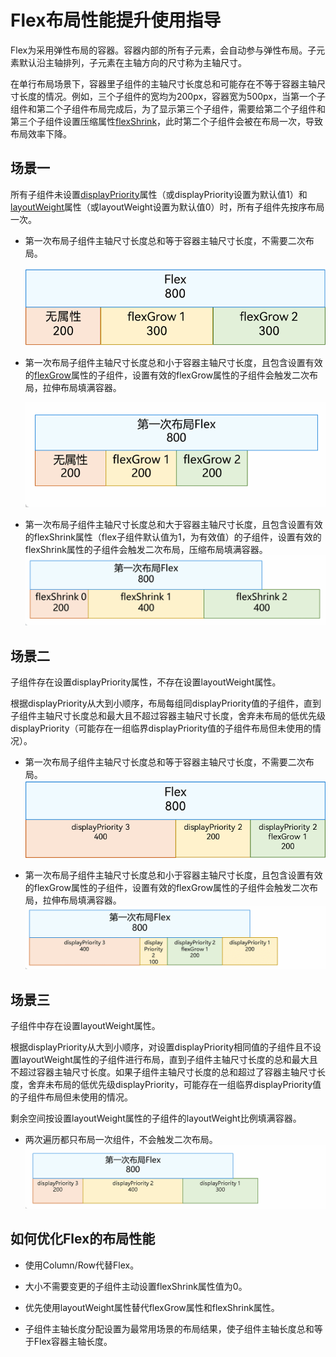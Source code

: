 # Flex布局性能提升使用指导


Flex为采用弹性布局的容器。容器内部的所有子元素，会自动参与弹性布局。子元素默认沿主轴排列，子元素在主轴方向的尺寸称为主轴尺寸。


在单行布局场景下，容器里子组件的主轴尺寸长度总和可能存在不等于容器主轴尺寸长度的情况。例如，三个子组件的宽均为200px，容器宽为500px，当第一个子组件和第二个子组件布局完成后，为了显示第三个子组件，需要给第二个子组件和第三个子组件设置压缩属性[flexShrink](../reference/arkui-ts/ts-universal-attributes-flex-layout.md)，此时第二个子组件会被在布局一次，导致布局效率下降。


## 场景一

所有子组件未设置[displayPriority](../reference/arkui-ts/ts-universal-attributes-layout-constraints.md)属性（或displayPriority设置为默认值1）和[layoutWeight](../reference/arkui-ts/ts-universal-attributes-flex-layout.md)属性（或layoutWeight设置为默认值0）时，所有子组件先按序布局一次。


- 第一次布局子组件主轴尺寸长度总和等于容器主轴尺寸长度，不需要二次布局。

  ![layout-performance-1](figures/layout-performance-1.png)

- 第一次布局子组件主轴尺寸长度总和小于容器主轴尺寸长度，且包含设置有效的[flexGrow](../reference/arkui-ts/ts-universal-attributes-flex-layout.md)属性的子组件，设置有效的flexGrow属性的子组件会触发二次布局，拉伸布局填满容器。

  ![layout-performace-2](figures/layout-performace-2.gif)

- 第一次布局子组件主轴尺寸长度总和大于容器主轴尺寸长度，且包含设置有效的flexShrink属性（flex子组件默认值为1，为有效值）的子组件，设置有效的flexShrink属性的子组件会触发二次布局，压缩布局填满容器。
  ![layout-performace-3](figures/layout-performace-3.gif)


## 场景二

子组件存在设置displayPriority属性，不存在设置layoutWeight属性。


根据displayPriority从大到小顺序，布局每组同displayPriority值的子组件，直到子组件主轴尺寸长度总和最大且不超过容器主轴尺寸长度，舍弃未布局的低优先级displayPriority（可能存在一组临界displayPriority值的子组件布局但未使用的情况）。


- 第一次布局子组件主轴尺寸长度总和等于容器主轴尺寸长度，不需要二次布局。
  ![layout-performance-4](figures/layout-performance-4.png)

- 第一次布局子组件主轴尺寸长度总和小于容器主轴尺寸长度，且包含设置有效的flexGrow属性的子组件，设置有效的flexGrow属性的子组件会触发二次布局，拉伸布局填满容器。
  ![layout-performace-5](figures/layout-performace-5.gif)


## 场景三

子组件中存在设置layoutWeight属性。

根据displayPriority从大到小顺序，对设置displayPriority相同值的子组件且不设置layoutWeight属性的子组件进行布局，直到子组件主轴尺寸长度的总和最大且不超过容器主轴尺寸长度。如果子组件主轴尺寸长度的总和超过了容器主轴尺寸长度，舍弃未布局的低优先级displayPriority，可能存在一组临界displayPriority值的子组件布局但未使用的情况。


剩余空间按设置layoutWeight属性的子组件的layoutWeight比例填满容器。


- 两次遍历都只布局一次组件，不会触发二次布局。
  ![layout-performace-6](figures/layout-performace-6.gif)


## 如何优化Flex的布局性能

- 使用Column/Row代替Flex。

- 大小不需要变更的子组件主动设置flexShrink属性值为0。

- 优先使用layoutWeight属性替代flexGrow属性和flexShrink属性。

- 子组件主轴长度分配设置为最常用场景的布局结果，使子组件主轴长度总和等于Flex容器主轴长度。
